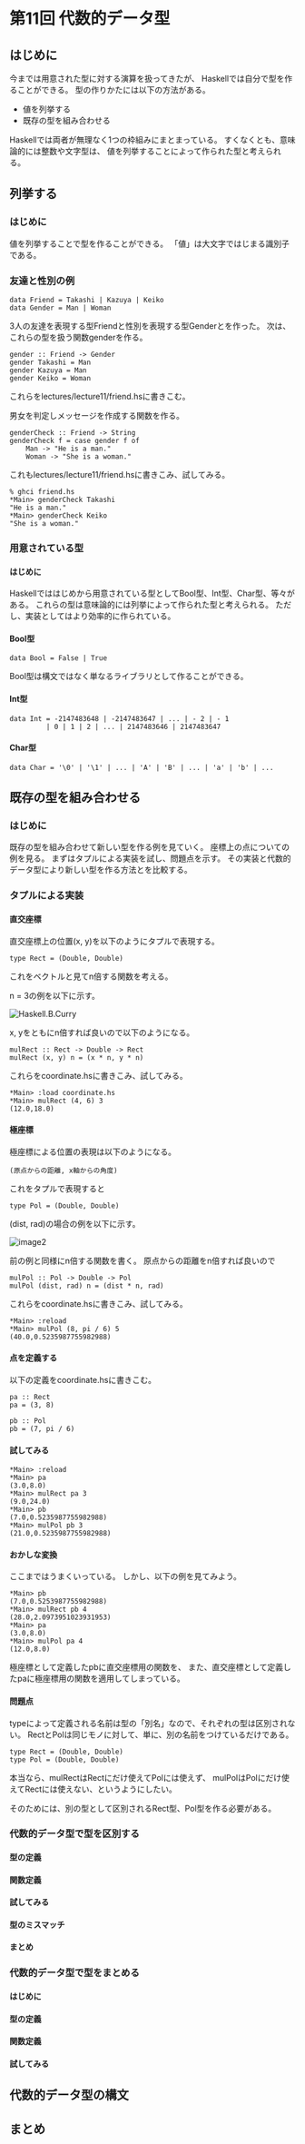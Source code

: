 第11回 代数的データ型
=====================

はじめに
--------

今までは用意された型に対する演算を扱ってきたが、
Haskellでは自分で型を作ることができる。
型の作りかたには以下の方法がある。

* 値を列挙する
* 既存の型を組み合わせる

Haskellでは両者が無理なく1つの枠組みにまとまっている。
すくなくとも、意味論的には整数や文字型は、
値を列挙することによって作られた型と考えられる。

列挙する
--------

### はじめに

値を列挙することで型を作ることができる。
「値」は大文字ではじまる識別子である。

### 友達と性別の例

    data Friend = Takashi | Kazuya | Keiko
    data Gender = Man | Woman

3人の友達を表現する型Friendと性別を表現する型Genderとを作った。
次は、これらの型を扱う関数genderを作る。

    gender :: Friend -> Gender
    gender Takashi = Man
    gender Kazuya = Man
    gender Keiko = Woman

これらをlectures/lecture11/friend.hsに書きこむ。

男女を判定しメッセージを作成する関数を作る。

    genderCheck :: Friend -> String
    genderCheck f = case gender f of
        Man -> "He is a man."
        Woman -> "She is a woman."

これもlectures/lecture11/friend.hsに書きこみ、試してみる。

    % ghci friend.hs
    *Main> genderCheck Takashi
    "He is a man."
    *Main> genderCheck Keiko
    "She is a woman."

### 用意されている型

#### はじめに

Haskellでははじめから用意されている型としてBool型、Int型、Char型、等々がある。
これらの型は意味論的には列挙によって作られた型と考えられる。
ただし、実装としてはより効率的に作られている。

#### Bool型

    data Bool = False | True

Bool型は構文ではなく単なるライブラリとして作ることができる。

#### Int型

    data Int = -2147483648 | -2147483647 | ... | - 2 | - 1
             | 0 | 1 | 2 | ... | 2147483646 | 2147483647

#### Char型

    data Char = '\0' | '\1' | ... | 'A' | 'B' | ... | 'a' | 'b' | ...

既存の型を組み合わせる
----------------------

### はじめに

既存の型を組み合わせて新しい型を作る例を見ていく。
座標上の点についての例を見る。
まずはタプルによる実装を試し、問題点を示す。
その実装と代数的データ型により新しい型を作る方法とを比較する。

### タプルによる実装

#### 直交座標

直交座標上の位置(x, y)を以下のようにタプルで表現する。

    type Rect = (Double, Double)

これをベクトルと見てn倍する関数を考える。

n = 3の例を以下に示す。

![Haskell.B.Curry](mulRectImage.png "large")

x, yをともにn倍すれば良いので以下のようになる。

    mulRect :: Rect -> Double -> Rect
    mulRect (x, y) n = (x * n, y * n)

これらをcoordinate.hsに書きこみ、試してみる。

    *Main> :load coordinate.hs
    *Main> mulRect (4, 6) 3
    (12.0,18.0)

#### 極座標

極座標による位置の表現は以下のようになる。

    (原点からの距離, x軸からの角度)

これをタプルで表現すると

    type Pol = (Double, Double)

(dist, rad)の場合の例を以下に示す。

![image2](polImage.png "large")

前の例と同様にn倍する関数を書く。
原点からの距離をn倍すれば良いので

    mulPol :: Pol -> Double -> Pol
    mulPol (dist, rad) n = (dist * n, rad)

これらをcoordinate.hsに書きこみ、試してみる。

    *Main> :reload
    *Main> mulPol (8, pi / 6) 5
    (40.0,0.5235987755982988)

#### 点を定義する

以下の定義をcoordinate.hsに書きこむ。

    pa :: Rect
    pa = (3, 8)

    pb :: Pol
    pb = (7, pi / 6)

#### 試してみる

    *Main> :reload
    *Main> pa
    (3.0,8.0)
    *Main> mulRect pa 3
    (9.0,24.0)
    *Main> pb
    (7.0,0.5235987755982988)
    *Main> mulPol pb 3
    (21.0,0.5235987755982988)

#### おかしな変換

ここまではうまくいっている。
しかし、以下の例を見てみよう。

    *Main> pb
    (7.0,0.5253987755982988)
    *Main> mulRect pb 4
    (28.0,2.0973951023931953)
    *Main> pa
    (3.0,8.0)
    *Main> mulPol pa 4
    (12.0,8.0)

極座標として定義したpbに直交座標用の関数を、
また、直交座標として定義したpaに極座標用の関数を適用してしまっている。

#### 問題点

typeによって定義される名前は型の「別名」なので、それぞれの型は区別されない。
RectとPolは同じモノに対して、単に、別の名前をつけているだけである。

    type Rect = (Double, Double)
    type Pol = (Double, Double)

本当なら、mulRectはRectにだけ使えてPolには使えず、
mulPolはPolにだけ使えてRectには使えない、というようにしたい。

そのためには、別の型として区別されるRect型、Pol型を作る必要がある。

### 代数的データ型で型を区別する

#### 型の定義

#### 関数定義

#### 試してみる

#### 型のミスマッチ

#### まとめ

### 代数的データ型で型をまとめる

#### はじめに

#### 型の定義

#### 関数定義

#### 試してみる

代数的データ型の構文
--------------------

まとめ
------
